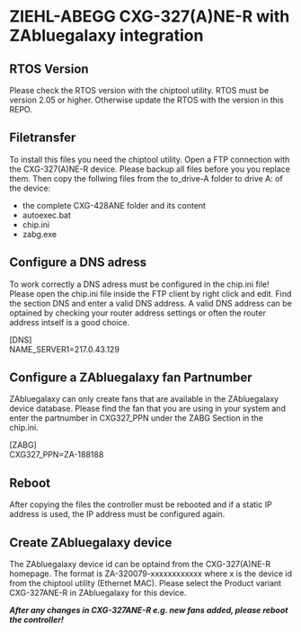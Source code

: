 # ZIEHL-ABEGG CXG-327(A)NE-R with ZAbluegalaxy integration

## RTOS Version
Please check the RTOS version with the chiptool utility. RTOS must be version 2.05 or higher. Otherwise update the RTOS with the version
in this REPO.  

## Filetransfer 
To install this files you need the chiptool utility. Open a FTP connection with the CXG-327(A)NE-R device.
Please backup all files before you you replace them. Then copy the follwing files from the to_drive-A folder to drive A: of the device:
- the complete CXG-428ANE folder and its content
- autoexec.bat 
- chip.ini 
- zabg.exe 

## Configure a DNS adress
To work correctly a DNS adress must be configured in the chip.ini file! Please open the chip.ini file inside the FTP client 
by right click and edit. Find the section DNS and enter a valid DNS address. A valid DNS address can be optained by checking your router address settings 
or often the router address intself is a good choice. 

[DNS]    
NAME_SERVER1=217.0.43.129

## Configure a ZAbluegalaxy fan Partnumber
ZAbluegalaxy can only create fans that are available in the ZAbluegalaxy device database. Please find the fan that you are using in your system 
and enter the partnumber in CXG327_PPN under the ZABG Section in the chip.ini.

[ZABG]    
CXG327_PPN=ZA-188188

## Reboot
After copying the files the controller must be rebooted and if a static IP address is used, the IP address must be configured again.

## Create ZAbluegalaxy device
The ZAbluegalaxy device id can be optaind from the CXG-327(A)NE-R homepage. The format is ZA-320079-xxxxxxxxxxxx where x is the device id from the chiptool utility (Ethernet MAC). Please select the Product variant CXG-327ANE-R in ZAbluegalaxy for this device.


***After any changes in CXG-327ANE-R e.g. new fans added, please reboot the controller!***


